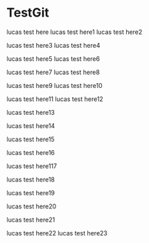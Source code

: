 # TestGit
lucas test here
lucas test here1
lucas test here2

lucas test here3
lucas test here4

lucas test here5
lucas test here6

lucas test here7
lucas test here8

lucas test here9
lucas test here10


lucas test here11
lucas test here12


lucas test here13

lucas test here14

lucas test here15

lucas test here16

lucas test here117

lucas test here18

lucas test here19

lucas test here20

lucas test here21

lucas test here22
lucas test here23
